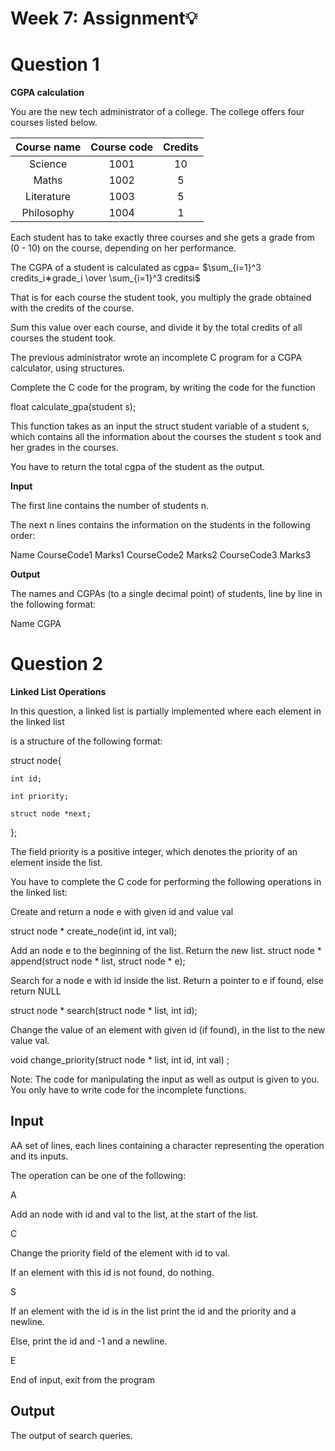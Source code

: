 # Week 7: Assignment💡

<h1>Question 1</h1>

**CGPA calculation**

You are the new tech administrator of a college. The college offers four courses listed below.

|Course name   |    Course code    |      Credits  |
| :---:        | :---:             | :---:         |
|Science       |   1001            |            10 |
|Maths         |     1002          |             5 |
|Literature    |     1003          |             5 |
|Philosophy    |  1004             |             1 |
 
Each student has to take exactly three courses and she gets a grade from (0 - 10)
on the course, depending on her performance.

The CGPA of a student is calculated as  cgpa= $\sum_{i=1}^3 credits_i∗grade_i \over \sum_{i=1}^3 creditsi$

That is for each course the student took, you multiply the grade obtained with the credits of the course.

Sum this value over each course, and divide it by the total credits of all courses the student took.

The previous administrator wrote an incomplete C program for a CGPA calculator, using structures.

Complete the C code for the program, by writing the code for the function 

float calculate_gpa(student s);

This function takes as an input the struct student variable of a student s, which contains all the information
about the courses the student s took and her grades in the courses.

You have to return the total cgpa of the student as the output.


**Input**

The first line contains the number of students n.

The next n lines contains the information on the students in the following order:

Name  CourseCode1 Marks1 CourseCode2 Marks2 CourseCode3 Marks3

**Output**

The names and CGPAs (to a single decimal point) of students, line by line in the following format:

Name CGPA


<h1>Question 2</h1>


**Linked List Operations**

In this question, a  linked list is partially implemented where each element in the linked list

is a structure of the following format:

struct node{

	int id;
 
	int priority;
 
	struct node *next;
 
}; 


The field priority is a positive integer, which denotes the priority of an element inside the list.

You have to complete the C code for performing the following operations in the linked list:

Create and return a node e with given id and value val

struct node * create_node(int id, int val);

Add an node e to the beginning of the list. Return the new list.
struct node * append(struct node * list, struct node * e);

Search for a node e with id inside the list. Return a pointer to e  if found, else return NULL

struct node * search(struct node * list, int id); 

Change the value of an element with given id (if found), in the list to the new value val. 

void change_priority(struct node * list, int id, int val) ;

Note: The code for manipulating the input as well as output is given to you. You only have to write code for the incomplete functions.

Input
-------

AA set of lines, each lines containing a character representing the operation and its inputs.

The operation can be one of the following:

A <id> <val>

Add an node with id and val to the list, at the start of the list.


C <id> <val>

Change the priority field of the element with id to val.

If an element with this id is not found, do nothing.
 
S <id>

If an element with the id is in the list print the id and the priority and a newline. 

Else, print the id and -1 and a newline.

E

End of input, exit from the program

Output
---------
The output of search queries.


